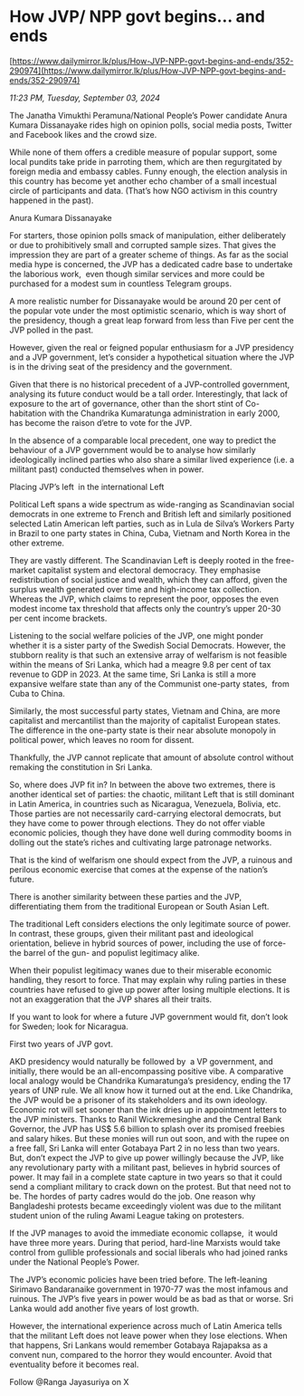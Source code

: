 # How JVP/ NPP govt begins… and ends

[https://www.dailymirror.lk/plus/How-JVP-NPP-govt-begins-and-ends/352-290974](https://www.dailymirror.lk/plus/How-JVP-NPP-govt-begins-and-ends/352-290974)

*11:23 PM, Tuesday, September 03, 2024*

The Janatha Vimukthi Peramuna/National People’s Power candidate Anura Kumara Dissanayake rides high on opinion polls, social media posts, Twitter and Facebook likes and the crowd size.

While none of them offers a credible measure of popular support, some local pundits take pride in parroting them, which are then regurgitated by foreign media and embassy cables. Funny enough, the election analysis in this country has become yet another echo chamber of a small incestual circle of participants and data. (That’s how NGO activism in this country happened in the past).

Anura Kumara Dissanayake

For starters, those opinion polls smack of manipulation, either deliberately or due to prohibitively small and corrupted sample sizes. That gives the impression they are part of a greater scheme of things. As far as the social media hype is concerned, the JVP has a dedicated cadre base to undertake the laborious work,  even though similar services and more could be purchased for a modest sum in countless Telegram groups.

A more realistic number for Dissanayake would be around 20 per cent of the popular vote under the most optimistic scenario, which is way short of the presidency, though a great leap forward from less than Five per cent the JVP polled in the past.

However, given the real or feigned popular enthusiasm for a JVP presidency and a JVP government, let’s consider a hypothetical situation where the JVP is in the driving seat of the presidency and the government.

Given that there is no historical precedent of a JVP-controlled government, analysing its future conduct would be a tall order. Interestingly, that lack of exposure to the art of governance, other than the short stint of Co-habitation with the Chandrika Kumaratunga administration in early 2000, has become the raison d’etre to vote for the JVP.

In the absence of a comparable local precedent, one way to predict the behaviour of a JVP government would be to analyse how similarly ideologically inclined parties who also share a similar lived experience (i.e. a militant past) conducted themselves when in power.

Placing JVP’s left  in the international Left

Political Left spans a wide spectrum as wide-ranging as Scandinavian social democrats in one extreme to French and British left and similarly positioned selected Latin American left parties, such as in Lula de Silva’s Workers Party in Brazil to one party states in China, Cuba, Vietnam and North Korea in the other extreme.

They are vastly different. The Scandinavian Left is deeply rooted in the free- market capitalist system and electoral democracy. They emphasise redistribution of social justice and wealth, which they can afford, given the surplus wealth generated over time and high-income tax collection. Whereas the JVP, which claims to represent the poor, opposes the even modest income tax threshold that affects only the country’s upper 20-30 per cent income brackets.

Listening to the social welfare policies of the JVP, one might ponder whether it is a sister party of the Swedish Social Democrats. However, the stubborn reality is that such an extensive array of welfarism is not feasible within the means of Sri Lanka, which had a meagre 9.8 per cent of tax revenue to GDP in 2023. At the same time, Sri Lanka is still a more expansive welfare state than any of the Communist one-party states,  from Cuba to China.

Similarly, the most successful party states, Vietnam and China, are more capitalist and mercantilist than the majority of capitalist European states. The difference in the one-party state is their near absolute monopoly in political power, which leaves no room for dissent.

Thankfully, the JVP cannot replicate that amount of absolute control without remaking the constitution in Sri Lanka.

So, where does JVP fit in? In between the above two extremes, there is another identical set of parties: the chaotic, militant Left that is still dominant in Latin America, in countries such as Nicaragua, Venezuela, Bolivia, etc. Those parties are not necessarily card-carrying electoral democrats, but they have come to power through elections. They do not offer viable economic policies, though they have done well during commodity booms in dolling out the state’s riches and cultivating large patronage networks.

That is the kind of welfarism one should expect from the JVP, a ruinous and perilous economic exercise that comes at the expense of the nation’s future.

There is another similarity between these parties and the JVP, differentiating them from the traditional European or South Asian Left.

The traditional Left considers elections the only legitimate source of power. In contrast, these groups, given their militant past and ideological orientation, believe in hybrid sources of power, including the use of force- the barrel of the gun- and populist legitimacy alike.

When their populist legitimacy wanes due to their miserable economic handling, they resort to force. That may explain why ruling parties in these countries have refused to give up power after losing multiple elections. It is not an exaggeration that the JVP shares all their traits.

If you want to look for where a future JVP government would fit, don’t look for Sweden; look for Nicaragua.

First two years of JVP govt.

AKD presidency would naturally be followed by  a VP government, and initially, there would be an all-encompassing positive vibe. A comparative local analogy would be Chandrika Kumaratunga’s presidency, ending the 17 years of UNP rule. We all know how it turned out at the end. Like Chandrika, the JVP would be a prisoner of its stakeholders and its own ideology. Economic rot will set sooner than the ink dries up in appointment letters to the JVP ministers. Thanks to Ranil Wickremesinghe and the Central Bank Governor, the JVP has US$ 5.6 billion to splash over its promised freebies and salary hikes. But these monies will run out soon, and with the rupee on a free fall, Sri Lanka will enter Gotabaya Part 2 in no less than two years. But, don’t expect the JVP to give up power willingly because the JVP, like any revolutionary party with a militant past, believes in hybrid sources of power. It may fail in a complete state capture in two years so that it could send a compliant military to crack down on the protest. But that need not to be. The hordes of party cadres would do the job. One reason why Bangladeshi protests became exceedingly violent was due to the militant student union of the ruling Awami League taking on protesters.

If the JVP manages to avoid the immediate economic collapse,  it would have three more years. During that period, hard-line Marxists would take control from gullible professionals and social liberals who had joined ranks under the National People’s Power.

The JVP’s economic policies have been tried before. The left-leaning Sirimavo Bandaranaike government in 1970-77 was the most infamous and ruinous. The JVP’s five years in power would be as bad as that or worse. Sri Lanka would add another five years of lost growth.

However, the international experience across much of Latin America tells that the militant Left does not leave power when they lose elections. When that happens, Sri Lankans would remember Gotabaya Rajapaksa as a convent nun, compared to the horror they would encounter. Avoid that eventuality before it becomes real.

Follow @Ranga Jayasuriya on X

